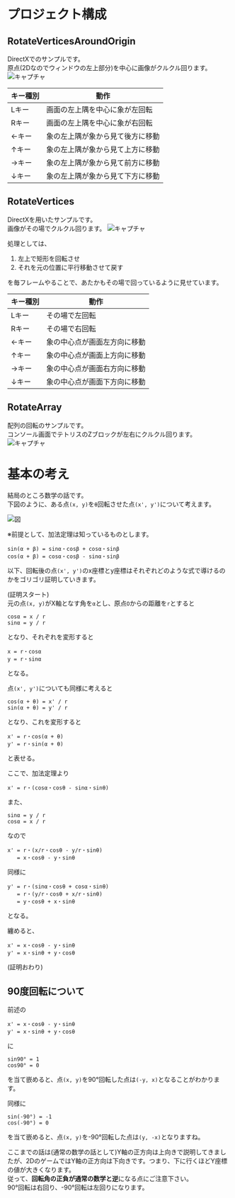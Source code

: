 # プロジェクト構成
## RotateVerticesAroundOrigin
DirectXでのサンプルです。  
原点(2Dなのでウィンドウの左上部分)を中心に画像がクルクル回ります。
![キャプチャ](https://user-images.githubusercontent.com/12269762/59962880-40cd4100-9526-11e9-9067-9138d491cc55.gif)

|キー種別|動作|
|---|---|
|Lキー|画面の左上隅を中心に象が左回転|
|Rキー|画面の左上隅を中心に象が右回転|
|←キー|象の左上隅が象から見て後方に移動|
|↑キー|象の左上隅が象から見て上方に移動|
|→キー|象の左上隅が象から見て前方に移動|
|↓キー|象の左上隅が象から見て下方に移動|

## RotateVertices
DirectXを用いたサンプルです。  
画像がその場でクルクル回ります。
![キャプチャ](https://user-images.githubusercontent.com/12269762/59962867-0e234880-9526-11e9-9683-fd5b117f0a47.gif)

処理としては、
1. 左上で矩形を回転させ
2. それを元の位置に平行移動させて戻す

を毎フレームやることで、あたかもその場で回っているように見せています。

|キー種別|動作|
|---|---|
|Lキー|その場で左回転|
|Rキー|その場で右回転|
|←キー|象の中心点が画面左方向に移動|
|↑キー|象の中心点が画面上方向に移動|
|→キー|象の中心点が画面右方向に移動|
|↓キー|象の中心点が画面下方向に移動|

## RotateArray
配列の回転のサンプルです。  
コンソール画面でテトリスのZブロックが左右にクルクル回ります。
![キャプチャ](https://user-images.githubusercontent.com/12269762/59962887-4cb90300-9526-11e9-8127-7e31e6c3f899.gif)

# 基本の考え
結局のところ数学の話です。  
下図のように、ある点`(x, y)`を`θ`回転させた点`(x', y')`について考えます。

![図](https://user-images.githubusercontent.com/12269762/59962901-825dec00-9526-11e9-90ec-b3eb8418e3c4.png)

※前提として、加法定理は知っているものとします。
```
sin(α + β) = sinα・cosβ + cosα・sinβ
cos(α + β) = cosα・cosβ - sinα・sinβ
```

以下、回転後の点`(x', y')`のx座標とy座標はそれぞれどのような式で導けるのかをゴリゴリ証明していきます。

(証明スタート)  
元の点`(x, y)`がX軸となす角を`α`とし、原点`O`からの距離を`r`とすると
```
cosα = x / r
sinα = y / r
```
となり、それぞれを変形すると
```
x = r・cosα
y = r・sinα
```
となる。

点`(x', y')`についても同様に考えると
```
cos(α + θ) = x' / r
sin(α + θ) = y' / r
```
となり、これを変形すると
```
x' = r・cos(α + θ)
y' = r・sin(α + θ)
```
と表せる。

ここで、加法定理より
```
x' = r・(cosα・cosθ - sinα・sinθ)
```
また、
```
sinα = y / r
cosα = x / r
```
なので
```
x' = r・(x/r・cosθ - y/r・sinθ)
   = x・cosθ - y・sinθ
```
同様に
```
y' = r・(sinα・cosθ + cosα・sinθ)
   = r・(y/r・cosθ + x/r・sinθ)
   = y・cosθ + x・sinθ
```
となる。

纏めると、
```
x' = x・cosθ - y・sinθ
y' = x・sinθ + y・cosθ 
```
(証明おわり)

## 90度回転について
前述の
```
x' = x・cosθ - y・sinθ
y' = x・sinθ + y・cosθ 
```
に
```
sin90° = 1
cos90° = 0
```
を当て嵌めると、点`(x, y)`を90°回転した点は`(-y, x)`となることがわかります。  

同様に
```
sin(-90°) = -1
cos(-90°) = 0
```
を当て嵌めると、点`(x, y)`を-90°回転した点は`(y, -x)`となりますね。

ここまでの話は(通常の数学の話として)Y軸の正方向は上向きで説明してきましたが、2DのゲームではY軸の正方向は下向きです。つまり、下に行くほどY座標の値が大きくなります。  
従って、**回転角の正負が通常の数学と逆**になる点にご注意下さい。  
90°回転は右回り、-90°回転は左回りになります。
